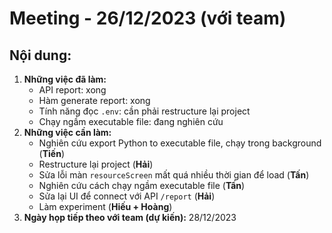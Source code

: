 # Meeting - 26/12/2023 (với team)
## Nội dung:
1. **Những việc đã làm:**
    - API report: xong
    - Hàm generate report: xong
    - Tính năng đọc `.env`: cần phải restructure lại project
    - Chạy ngầm executable file: đang nghiên cứu
2. **Những việc cần làm:**
    - Nghiên cứu export Python to executable file, chạy trong background (**Tiến**)
    - Restructure lại project (**Hải**)
    - Sửa lỗi màn `resourceScreen` mất quá nhiều thời gian để load (**Tấn**)
    - Nghiên cứu cách chạy ngầm executable file (**Tấn**)
    - Sửa lại UI để connect với API `/report` (**Hải**)
    - Làm experiment (**Hiếu + Hoàng**)
3. **Ngày họp tiếp theo với team (dự kiến):** 28/12/2023

